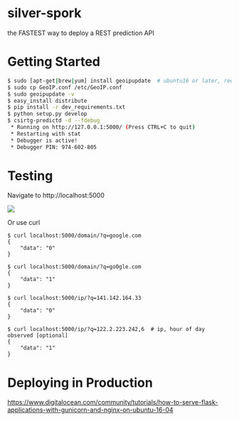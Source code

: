 # silver-spork
the FASTEST way to deploy a REST prediction API

# Getting Started
```bash
$ sudo [apt-get|brew|yum] install geoipupdate  # ubuntu16 or later, requires python3
$ sudo cp GeoIP.conf /etc/GeoIP.conf
$ sudo geoipupdate -v
$ easy_install distribute
$ pip install -r dev_requirements.txt
$ python setup.py develop
$ csirtg-predictd -d --fdebug
 * Running on http://127.0.0.1:5000/ (Press CTRL+C to quit)
 * Restarting with stat
 * Debugger is active!
 * Debugger PIN: 974-602-805
```

# Testing
Navigate to http://localhost:5000

![](https://user-images.githubusercontent.com/474878/39194869-95eed9e6-47ac-11e8-85b2-b7ee373fd55e.png?raw=true)

Or use curl
```
$ curl localhost:5000/domain/?q=google.com
{
    "data": "0"
}

$ curl localhost:5000/domain/?q=go0gle.com
{
    "data": "1"
}

$ curl localhost:5000/ip/?q=141.142.164.33
{
    "data": "0"
}

$ curl localhost:5000/ip/?q=122.2.223.242,6  # ip, hour of day observed [optional]
{
    "data": "1"
}
```

# Deploying in Production

https://www.digitalocean.com/community/tutorials/how-to-serve-flask-applications-with-gunicorn-and-nginx-on-ubuntu-16-04
